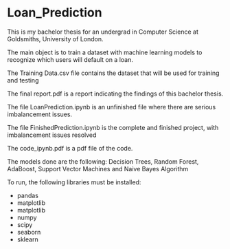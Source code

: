 # Loan_Prediction 
This is my bachelor thesis for an undergrad in Computer Science at Goldsmiths, University of London.

The main object is to train a dataset with machine learning models to recognize which users will default on a loan.

The Training Data.csv file contains the dataset that will be used for training and testing

The final report.pdf is a report indicating the findings of this bachelor thesis.

The file LoanPrediction.ipynb is an unfinished file where there are serious imbalancement issues.

The file FinishedPrediction.ipynb is the complete and finished project, with imbalancement issues resolved

The code_ipynb.pdf is a pdf file of the code.

The models done are the following: Decision Trees, Random Forest, AdaBoost, Support Vector Machines and Naive Bayes Algorithm

To run, the following libraries must be installed:
 * pandas 
 * matplotlib 
 * matplotlib
 * numpy 
 * scipy 
 * seaborn 
 * sklearn
